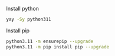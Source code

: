 Install python
```bash
yay -Sy python311
```

Install pip
```bash
python3.11 -m ensurepip --upgrade
python3.11 -m pip install pip --upgrade
```